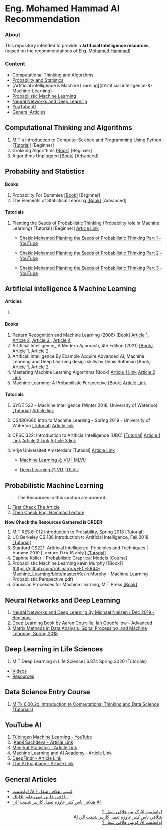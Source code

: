# Eng. Mohamed Hammad **AI Recommendation**

### About

This repository intended to provide a **Artificial Intelligence resources**, (based on the recommendations of Eng. [Mohamed Hammad](https://www.linkedin.com/in/mohamed-hammad-a720a622/)) 

### Content

- [Computational Thinking and Algorithms](#Computational-Thinking-and-Algorithms)
- [Probability and Statistics](#Probability-and-Statistics)
- [Artificial intelligence & Machine Learning](#Artificial intelligence-&-Machine-Learning)
- [Probabilistic Machine Learning](#Probabilistic-Machine-Learning)
- [Neural Networks and Deep Learning](#Neural-Networks-and-Deep-Learning)
- [YouTube AI ](#YouTube-AI)
- [General Articles](#General-Articles  )

## Computational Thinking and Algorithms

1. MIT's Introduction to Computer Science and Programming Using Python  [[Tutorial]](https://www.youtube.com/watch?v=Q_itdXI3YeE&list=PLRJdqdXieSHN0U9AdnmwD-9QcR9hmw04d)  [Beginner]
2. Grokking Algorithms [[Book]](https://bit.ly/3xl71jO) [Beginner]
3. Algorithms Unplugged [[Book]](https://link.springer.com/book/10.1007/978-3-642-15328-0) [Advanced]

## Probability and Statistics

#### Books

1. Probability For Dummies [[Book]](http://libgen.gs/get.php?md5=1ccb8da43945e52e3835007e053677c5&key=UWEPRE3S9Y7A5F5Q&mirr=1) [Beginner]
2. The Elements of Statistical Learning [[Book]](https://hastie.su.domains/Papers/ESLII.pdf) [Advanced]

#### Tutorials

1. Planting the Seeds of Probabilistic Thinking (Probability role in Machine Learning) [Tutorial] [Beginner] [Article Link](https://www.facebook.com/mohamed.hamedhammad/posts/pfbid0WkBXqXiFGbJA4FWExBUdy5i413PZfGvtekRid4iwYMTD41KgFdnP9E1zH5s8KWVFl)

   - [Shakir Mohamed Planting the Seeds of Probabilistic Thinking Part 1 - YouTube](https://www.youtube.com/watch?v=hlVayKW8v9M)

   - [Shakir Mohamed Planting the Seeds of Probabilistic Thinking Part 2 - YouTube](https://www.youtube.com/watch?v=Yp5YF1JR8HE&t=1139s)

   - [Shakir Mohamed Planting the Seeds of Probabilistic Thinking Part 3 - YouTube](https://www.youtube.com/watch?v=yachHELNsz4&t=1s)

   

## Artificial intelligence & Machine Learning

#### Articles

1. 

#### Books

1. Pattern Recognition and Machine Learning (2006) [Book]  [Article 1](https://www.facebook.com/mohamed.hamedhammad/posts/pfbid023CeyGSujorL7zXW31fPAKXy9yqje7avwpLdTUXyiSAD5BEF3U9grWABATL3uU9pvl), [Article 2](https://www.facebook.com/mohamed.hamedhammad/posts/pfbid024NNC3LV7EnhvZibW55P5wR9r7AN9zVkgJMZmdcx1Q5Ge8KpQo6cYm1YP3Dvy4vXgl), [Article 3 ](https://www.facebook.com/mohamed.hamedhammad/posts/pfbid02Frf4Xp87DszBHCmbsoyuoZXF1omxY3J3Cm417ybwh6Ko4tJGBPEC9wRP5UBh1Kyjl), [Article 4 ](https://www.facebook.com/mohamed.hamedhammad/posts/pfbid029Tfq9MHhYkrWjSE7uwQzjYBYUa5QtnZrnQebp4hFtSPkd5YXCZmJcQJjxWirnVujl)
2. Artificial Intelligence_ A Modern Approach, 4th Edition (2021) [[Book]](https://drive.google.com/file/d/11VOTkNHySxbJvEYTo6T7zLipUSFipSZL/view?fbclid=IwAR0GidMOdOhAfjOfSmpcLZho53uBjboaDbzVZrzUwNP7qJLuCn_26-XabHc)  [Article 1](https://www.facebook.com/story.php?story_fbid=5360290700710103&id=100001876777351), [Article 2 ](https://www.facebook.com/mohamed.hamedhammad/posts/pfbid0313wJ51k428czBEq7SiRPUVZYZJYGKuTEjrbxJUHSmYtBGQoXAkq3V56FMDidm8hjl)
3. Artificial Intelligence By Example Acquire Advanced AI, Machine Learning and Deep Learning design skills by Denis Rothman  [Book] [Article 1](https://www.facebook.com/mohamed.hamedhammad/posts/pfbid0wdPobnXwg2WQD7LwuVtiGEWxUpGiwzdUNJsJ3GB562bFQGMXJUzfvide8qUspminl), [Article 2 ](https://www.facebook.com/mohamed.hamedhammad/posts/pfbid0313wJ51k428czBEq7SiRPUVZYZJYGKuTEjrbxJUHSmYtBGQoXAkq3V56FMDidm8hjl)
4. Mastering Machine Learning Algorithms [Book]  [Article 1 Link](https://www.facebook.com/mohamed.hamedhammad/posts/pfbid0wdPobnXwg2WQD7LwuVtiGEWxUpGiwzdUNJsJ3GB562bFQGMXJUzfvide8qUspminl) [Article 2 Link](https://www.facebook.com/mohamed.hamedhammad/posts/pfbid0313wJ51k428czBEq7SiRPUVZYZJYGKuTEjrbxJUHSmYtBGQoXAkq3V56FMDidm8hjl)
5. Machine Learning: A Probabilistic Perspective [Book] [Article Link](https://www.facebook.com/mohamed.hamedhammad/posts/pfbid0FVUHjibzYrzYrpcmyaSV4NspxLL7Wauwd77JGnsDdEyNQb4EYrnFWV5LmnjsVMb9l)

#### Tutorials

1. SYDE 522 – Machine Intelligence (Winter 2018, University of Waterloo)  [[Tutorial]](https://www.youtube.com/playlist?list=PL4upCU5bnihwCX93Gv6AQnKmVMwx4AZoT) [Article link](https://www.facebook.com/mohamed.hamedhammad/posts/pfbid0FVUHjibzYrzYrpcmyaSV4NspxLL7Wauwd77JGnsDdEyNQb4EYrnFWV5LmnjsVMb9l)

2. CS480/680 Intro to Machine Learning - Spring 2019 - University of Waterloo [[Tutorial]](https://www.youtube.com/playlist?list=PLdAoL1zKcqTW-uzoSVBNEecKHsnug_M0k)  [Article link](https://www.facebook.com/mohamed.hamedhammad/posts/pfbid0FVUHjibzYrzYrpcmyaSV4NspxLL7Wauwd77JGnsDdEyNQb4EYrnFWV5LmnjsVMb9l)

3. CPSC 322: Introduction to Artificial Intelligence (UBC) [[Tutorial]](http://www.infocobuild.com/education/audio-video-courses/computer-science/cpsc322-2013-ubc.html)  [Article 1 Link](https://www.facebook.com/mohamed.hamedhammad/posts/pfbid08R4RA6JwjnKCXhzu5fU54JKMNzdTgntWK2YLB1nHUJ3n3kBH7UcaLpbmvuuaVNhNl) [Article 2 Link](https://www.facebook.com/mohamed.hamedhammad/posts/pfbid0313wJ51k428czBEq7SiRPUVZYZJYGKuTEjrbxJUHSmYtBGQoXAkq3V56FMDidm8hjl) [Article 3 link](https://www.facebook.com/mohamed.hamedhammad/posts/pfbid0FVUHjibzYrzYrpcmyaSV4NspxLL7Wauwd77JGnsDdEyNQb4EYrnFWV5LmnjsVMb9l)

4. Vrije Universiteit Amsterdam [Tutorial]  [Article Link](https://www.facebook.com/mohamed.hamedhammad/posts/pfbid0mEE6NT8gHnd9Mxv5yhRr3vu7cnfepdtQd8zRKqKrNFvdVyTgxjuH3Td1kb35uvnsl)

   - [Machine Learning @ VU | MLVU](https://mlvu.github.io/?fbclid=IwAR359JZSY34SDo0k33X8mgqd-tKJuQbnp0i9fqof7YLBgp1sByd1dOqYE4c)

   - [Deep Learning @ VU | DLVU](https://dlvu.github.io/?fbclid=IwAR33skW4Il_IFDk1GoHd3pfvF_2DUUX8SQGjGQI4cN_Bjhlobk4gpFvkMXg)

   

## Probabilistic Machine Learning

> **The Resources in this section are ordered:**

1. [First Check The Article](https://www.facebook.com/mohamed.hamedhammad/posts/6005266736212493)
2. [Then Check Eng. Hammad Lecture](https://www.youtube.com/watch?v=zo0pC3GLyes)

**Now Check the Resources Gathered in ORDER:**

1. MIT RES.6-012 Introduction to Probability, Spring 2018 [[Tutorial]](https://www.youtube.com/watch?v=1uW3qMFA9Ho&list=PLUl4u3cNGP60hI9ATjSFgLZpbNJ7myAg6)
2. UC Berkeley CS 188 Introduction to Artificial Intelligence, Fall 2018 [[Tutorial]](https://www.youtube.com/playlist?list=PLsOUugYMBBJENfZ3XAToMsg44W7LeUVhF)
3. Stanford CS221: Artificial Intelligence: Principles and Techniques | Autumn 2019 [Lecture 11 to 15 only ]  [[Tutorial]](https://www.youtube.com/playlist?list=PLoROMvodv4rO1NB9TD4iUZ3qghGEGtqNX)
4. Daphne Koller - Probabilistic Graphical Models [[Course]](https://www.coursera.org/instructor/koller)
5.  Probabilistic Machine Learning kevin Murphy [[Book]](https://github.com/rohinarora/EECE5644-Machine_Learning/blob/master/Kevin Murphy - Machine Learning Probabilistic Perspective.pdf) 
6. Gaussian Processes for Machine Learning, MIT Press [[Book]](https://cloudflare-ipfs.com/ipfs/bafykbzacecewgqxguyzno2zwchl5ivlml6m3cyyk5qnj5rdkjcac6hemktkbm?filename=%28Adaptive%20computation%20and%20machine%20learning%29%20Williams%2C%20Christopher%20K.%20I._Rasmussen%2C%20Carl%20Edward%20-%20Gaussian%20processes%20for%20machine%20learning-MIT%20Press%20%282008%29.pdf)





## Neural Networks and Deep Learning

1. [Neural Networks and Deep Learning By Michael Nielsen / Dec 2019 - Beginner](http://neuralnetworksanddeeplearning.com/index.html)
2.  [Deep Learning Book by Aaron Courville, Ian Goodfellow - Advanced](https://www.deeplearningbook.org/)
3. [Matrix Methods in Data Analysis, Signal Processing, and Machine Learning, Spring 2018](https://m.youtube.com/playlist?list=PLUl4u3cNGP63oMNUHXqIUcrkS2PivhN3k)



## Deep Learning in Life Sciences

1. MIT Deep Learning in Life Sciences 6.874 Spring 2020 (Tutorials)

- [Videos](https://www.youtube.com/playlist?list=PLypiXJdtIca5ElZMWHl4HMeyle2AzUgVB)
- [Resources](https://mit6874.github.io/)

## Data Science Entry Course

1. [MITx 6.00.2x, Introduction to Computational Thinking and Data Science (Tutorials)](https://www.edx.org/course/introduction-to-computational-thinking-and-data-4)



## YouTube AI 

1. [Tübingen Machine Learning - YouTube](https://www.youtube.com/c/TübingenML/playlists)
2. .[Kapil Sachdeva - ](https://www.youtube.com/c/KapilSachdeva/playlists)[Article Link](https://www.facebook.com/mohamed.hamedhammad/posts/pfbid0vPkZ3bngppP7yZFa48WpWeLWRqUgi6BYxobkejTeBh7jxN2mBHY4j6iXKiFTHs8fl)
3. [Meerkat Statistics - ](https://www.youtube.com/c/MeerkatStatistics/playlists)[Article Link](https://www.facebook.com/mohamed.hamedhammad/posts/pfbid0vPkZ3bngppP7yZFa48WpWeLWRqUgi6BYxobkejTeBh7jxN2mBHY4j6iXKiFTHs8fl)
4. [Machine Learning and AI Academy - ](https://www.youtube.com/channel/UC4lM4hz_v5ixNjK54UwPEVw/playlists)[Article Link](https://www.facebook.com/mohamed.hamedhammad/posts/pfbid0vPkZ3bngppP7yZFa48WpWeLWRqUgi6BYxobkejTeBh7jxN2mBHY4j6iXKiFTHs8fl)
5. [DeepFindr - ](https://www.youtube.com/c/DeepFindr/playlists)[Article Link](https://www.facebook.com/mohamed.hamedhammad/posts/pfbid0vPkZ3bngppP7yZFa48WpWeLWRqUgi6BYxobkejTeBh7jxN2mBHY4j6iXKiFTHs8fl)
6. [The AI Epiphany - ](https://www.youtube.com/c/TheAIEpiphany/playlists)[Article Link](https://www.facebook.com/mohamed.hamedhammad/posts/pfbid0vPkZ3bngppP7yZFa48WpWeLWRqUgi6BYxobkejTeBh7jxN2mBHY4j6iXKiFTHs8fl)

## General Articles 

- [لواتعلمت AI كويس هلاقي شغل ؟](https://www.facebook.com/mohamed.hamedhammad/posts/pfbid02W2F9NUzdLxb4QUg8AiiS1eT3gdjWRMGFa9eeoDWRUUUXBzfWQAQ3fdgANfJ4h6Zjl)
- [يا اخي خليني ابقي عاوز اقابلك.](https://www.facebook.com/mohamed.hamedhammad/posts/pfbid0jWQeVDJfm2VUppT4meZts9UpnBcDWLCsHiWyr3MqreVpEws9y3KeeK1ZJXdTZ9sYl)
- [هتلاقي ناس كتير عاوزه  تعمل كاريير شيفت الي AI ](https://www.facebook.com/mohamed.hamedhammad/posts/pfbid02W6cWgbBcUpGU8maysD9z36LtBo1KTVCeYdXxqKSVM7NPrPEbnpRzkYzcsTKWpmoWl)




<div dir="rtl">
<a href="https://www.facebook.com/mohamed.hamedhammad/posts/pfbid02W2F9NUzdLxb4QUg8AiiS1eT3gdjWRMGFa9eeoDWRUUUXBzfWQAQ3fdgANfJ4h6Zjl">لواتعلمت AI كويس هلاقي شغل ؟</a>
<br>
<a href="https://www.facebook.com/mohamed.hamedhammad/posts/pfbid0jWQeVDJfm2VUppT4meZts9UpnBcDWLCsHiWyr3MqreVpEws9y3KeeK1ZJXdTZ9sYl">هتلاقي ناس كتير عاوزه  تعمل كاريير شيفت الي AI</a>
<br>
<a href="https://www.facebook.com/mohamed.hamedhammad/posts/pfbid02W6cWgbBcUpGU8maysD9z36LtBo1KTVCeYdXxqKSVM7NPrPEbnpRzkYzcsTKWpmoWl">لواتعلمت AI كويس هلاقي شغل ؟</a>
<br>
</div>
